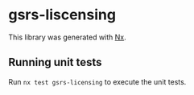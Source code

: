 # gsrs-liscensing

This library was generated with [Nx](https://nx.dev).

## Running unit tests

Run `nx test gsrs-licensing` to execute the unit tests.
